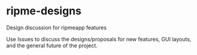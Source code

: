 # ripme-designs
Design discussion for ripmeapp features

Use Issues to discuss the designs/proposals for new features, GUI layouts, and the general future of the project.
